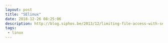 ```yaml
---
layout: post
title: "SElinux"
date: 2018-12-26 08:25:06
description: http://blog.siphos.be/2013/12/limiting-file-access-with-selinux-alone/
tags:
 - linux
---
```



